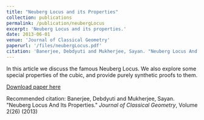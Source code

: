 ```yaml
---
title: "Neuberg Locus and its Properties"
collection: publications
permalink: /publication/neubergLocus
excerpt: 'Neuberg Locus and its properties.'
date: 2013-06-01
venue: 'Journal of Classical Geometry'
paperurl: '/files/neubergLocus.pdf'
citation: 'Banerjee, Debdyuti and Mukherjee, Sayan. "Neuberg Locus And Its Properties." <i>Journal of Classical Geometry</i>, Volume 2 (26) (2013).'
---
```

In this article we discuss the famous Neuberg Locus. We also explore some special properties of the cubic, and provide purely synthetic proofs to them.

[Download paper here](/files/neubergLocus.pdf)

Recommended citation: Banerjee, Debdyuti and Mukherjee, Sayan. "Neuberg Locus And Its Properties." <i>Journal of Classical Geometry</i>, Volume 2(26) (2013)